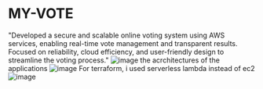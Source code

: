 # MY-VOTE
"Developed a secure and scalable online voting system using AWS services, enabling real-time vote management and transparent results. Focused on reliability, cloud efficiency, and user-friendly design to streamline the voting process."
![image](https://github.com/user-attachments/assets/b3bc9468-9bf0-40a7-82e5-5dd2c80db7b5)
the acrchitectures of the applications
![image](https://github.com/user-attachments/assets/532ec425-8be4-4d97-92c1-3677c243e278)
For terraform, i used serverless lambda instead of ec2
![image](https://github.com/user-attachments/assets/7d0804b2-036d-40ad-804b-805ac80ccbb8)


